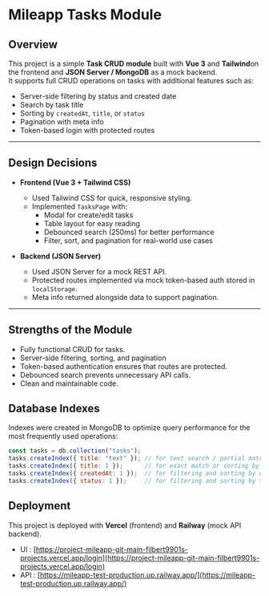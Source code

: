 # Mileapp Tasks Module

## Overview
This project is a simple **Task CRUD module** built with **Vue 3** and **Tailwind**on the frontend and **JSON Server / MongoDB** as a mock backend.  
It supports full CRUD operations on tasks with additional features such as:

- Server-side filtering by status and created date
- Search by task title
- Sorting by `createdAt`, `title`, or `status`
- Pagination with meta info
- Token-based login with protected routes

---

## Design Decisions

- **Frontend (Vue 3 + Tailwind CSS)**
  - Used Tailwind CSS for quick, responsive styling.
  - Implemented `TasksPage` with:
    - Modal for create/edit tasks
    - Table layout for easy reading
    - Debounced search (250ms) for better performance
    - Filter, sort, and pagination for real-world use cases

- **Backend (JSON Server)**
  - Used JSON Server for a mock REST API.
  - Protected routes implemented via mock token-based auth stored in `localStorage`.
  - Meta info returned alongside data to support pagination.

---

## Strengths of the Module

- Fully functional CRUD for tasks.
- Server-side filtering, sorting, and pagination
- Token-based authentication ensures that routes are protected.
- Debounced search prevents unnecessary API calls.
- Clean and maintainable code.


## Database Indexes

Indexes were created in MongoDB to optimize query performance for the most frequently used operations:

```js
const tasks = db.collection("tasks");
tasks.createIndex({ title: "text" }); // for text search / partial match
tasks.createIndex({ title: 1 });      // for exact match or sorting by title
tasks.createIndex({ createdAt: 1 });  // for filtering and sorting by date
tasks.createIndex({ status: 1 });     // for filtering and sorting by task status

````
## Deployment

This project is deployed with **Vercel** (frontend) and **Railway** (mock API backend).
  - UI : [https://project-mileapp-git-main-filbert9901s-projects.vercel.app/login](https://project-mileapp-git-main-filbert9901s-projects.vercel.app/login)
  - API : [https://mileapp-test-production.up.railway.app/](https://mileapp-test-production.up.railway.app/)

